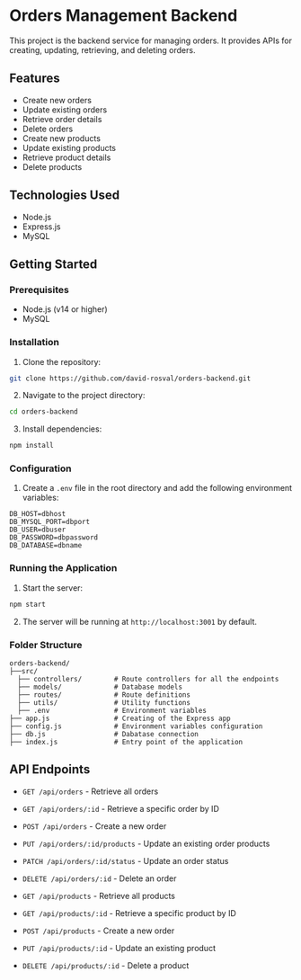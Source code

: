 # Orders Management Backend

This project is the backend service for managing orders. It provides APIs for creating, updating, retrieving, and deleting orders.

## Features

- Create new orders
- Update existing orders
- Retrieve order details
- Delete orders
- Create new products
- Update existing products
- Retrieve product details
- Delete products

## Technologies Used

- Node.js
- Express.js
- MySQL

## Getting Started

### Prerequisites

- Node.js (v14 or higher)
- MySQL

### Installation

1. Clone the repository:
  ```sh
  git clone https://github.com/david-rosval/orders-backend.git
  ```
2. Navigate to the project directory:
  ```sh
  cd orders-backend
  ```
3. Install dependencies:
  ```sh
  npm install
  ```

### Configuration

1. Create a `.env` file in the root directory and add the following environment variables:
  ```env
  DB_HOST=dbhost
  DB_MYSQL_PORT=dbport
  DB_USER=dbuser
  DB_PASSWORD=dbpassword
  DB_DATABASE=dbname
  ```

### Running the Application

1. Start the server:
  ```sh
  npm start
  ```
2. The server will be running at `http://localhost:3001` by default.

### Folder Structure

```
orders-backend/
├──src/
  ├── controllers/        # Route controllers for all the endpoints
  ├── models/             # Database models 
  ├── routes/             # Route definitions
  ├── utils/              # Utility functions
  ├── .env                # Environment variables
├── app.js                # Creating of the Express app
├── config.js             # Environment variables configuration
├── db.js                 # Dabatase connection
├── index.js              # Entry point of the application

```

## API Endpoints

- `GET /api/orders` - Retrieve all orders
- `GET /api/orders/:id` - Retrieve a specific order by ID
- `POST /api/orders` - Create a new order
- `PUT /api/orders/:id/products` - Update an existing order products
- `PATCH /api/orders/:id/status` - Update an order status
- `DELETE /api/orders/:id` - Delete an order

- `GET /api/products` - Retrieve all products
- `GET /api/products/:id` - Retrieve a specific product by ID
- `POST /api/products` - Create a new order
- `PUT /api/products/:id` - Update an existing product
- `DELETE /api/products/:id` - Delete a product

